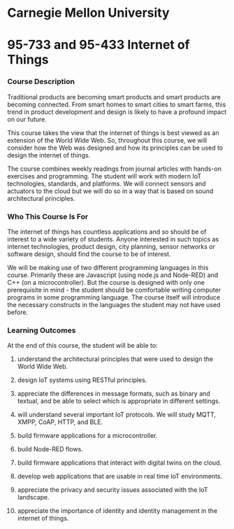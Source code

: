 # Carnegie Mellon University

# 95-733 and 95-433 Internet of Things

### Course Description

Traditional products are becoming smart products and smart products are becoming
connected. From smart homes to smart cities to smart farms, this trend in product development
and design is likely to have a profound impact on our future.

This course takes the view that the internet of things is best viewed as an extension
of the World Wide Web. So, throughout this course, we will consider how the Web was
designed and how its principles can be used to design the internet of things.

The course combines weekly readings from journal articles with hands-on
exercises and programming. The student will work with modern IoT technologies,
standards, and platforms. We will connect sensors and actuators to the cloud
but we will do so in a way that is based on sound architectural principles.

### Who This Course Is For

The internet of things has countless applications and so should be of interest to a wide variety of students. Anyone interested in such topics as internet technologies, product design, city planning, sensor networks or software design, should find the course to be of interest.

We will be making use of two different programming languages in this course. Primarily these are Javascript (using node.js and Node-RED) and C++ (on a microcontroller). But the course is designed with only one prerequisite in mind - the student should be comfortable writing computer programs in some programming language. The course itself will introduce the necessary constructs in the languages the student may not have used before.

### Learning Outcomes

At the end of this course, the student will be able to:

1. understand the architectural principles that were used to design the World Wide Web.

2. design IoT systems using RESTful principles.

3. appreciate the differences in message formats, such as binary and textual, and be able to select which is appropriate in different settings.

4. will understand several important IoT protocols. We will study MQTT, XMPP, CoAP, HTTP, and BLE.

5. build firmware applications for a microcontroller.

6. build Node-RED flows.

7. build firmware applications that interact with digital twins on the cloud.

8. develop web applications that are usable in real time IoT environments.

9. appreciate the privacy and security issues associated with the IoT landscape.

10. appreciate the importance of identity and identity management in the internet of things.
